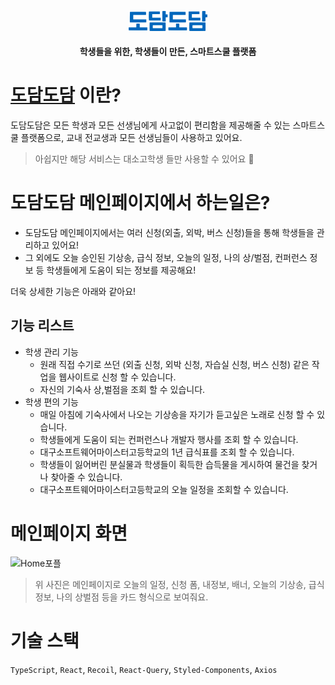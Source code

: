 <p align="center">
  <img src="./assets/dodam_logo.svg" width="25%" alt="dodamdodam" />
</p>
<h4 align="center">학생들을 위한, 학생들이 만든, 스마트스쿨 플랫폼</h4>

# [도담도담](https://dodam.b1nd.com/) 이란?

도담도담은 모든 학생과 모든 선생님에게 사고없이 편리함을 제공해줄 수 있는 스마트스쿨 플랫폼으로, 교내 전교생과 모든 선생님들이 사용하고 있어요.

> 아쉽지만 해당 서비스는 대소고학생 들만 사용할 수 있어요 🥲

# 도담도담 메인페이지에서 하는일은?

- 도담도담 메인페이지에서는 여러 신청(외출, 외박, 버스 신청)들을 통해 학생들을 관리하고 있어요!
- 그 외에도 오늘 승인된 기상송, 급식 정보, 오늘의 일정, 나의 상/벌점, 컨퍼런스 정보 등 학생들에게 도움이 되는 정보를 제공해요!

더욱 상세한 기능은 아래와 같아요!

## 기능 리스트

- 학생 관리 기능
  - 원래 직접 수기로 쓰던 (외출 신청, 외박 신청, 자습실 신청, 버스 신청) 같은 작업을 웹사이트로 신청 할 수 있습니다.
  - 자신의 기숙사 상,벌점을 조회 할 수 있습니다.
- 학생 편의 기능
  - 매일 아침에 기숙사에서 나오는 기상송을 자기가 듣고싶은 노래로 신청 할 수 있습니다.
  - 학생들에게 도움이 되는 컨퍼런스나 개발자 행사를 조회 할 수 있습니다.
  - 대구소프트웨어마이스터고등학교의 1년 급식표를 조회 할 수 있습니다.
  - 학생들이 잃어버린 분실물과 학생들이 획득한 습득물을 게시하여 물건을 찾거나 찾아줄 수 있습니다.
  - 대구소프트웨어마이스터고등학교의 오늘 일정을 조회할 수 있습니다.

# 메인페이지 화면

![Home포플](https://github.com/user-attachments/assets/010d99c8-501e-4c84-ad63-a908da59a19c)

> 위 사진은 메인페이지로 오늘의 일정, 신청 폼, 내정보, 배너, 오늘의 기상송, 급식정보, 나의 상벌점 등을 카드 형식으로 보여줘요.


# 기술 스택

`TypeScript`, `React`, `Recoil`, `React-Query`, `Styled-Components`, `Axios`





